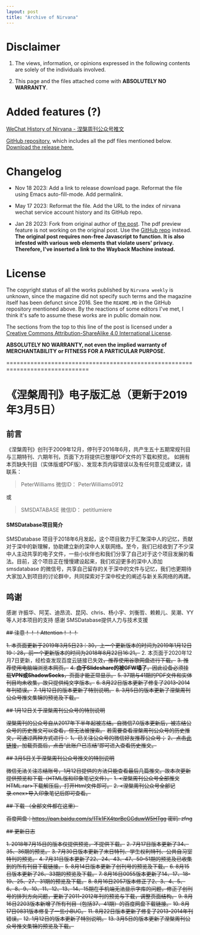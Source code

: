 ```yaml
---
layout: post
title: "Archive of Nirvana"
---
```


# Disclaimer

1. The views, information, or opinions expressed in the following contents are
solely of the individuals involved.

2. This page and the files attached come with **ABSOLUTELY NO WARRANTY**.

# Added features (?)

[WeChat History of Nirvana - 涅槃周刊公众号推文](https://nirvana-wechat.jing.rocks)

[GitHub repository](https://github.com/delgh1/nirvana-sz), which includes all
the pdf files mentioned below. [Download the release
here.](https://github.com/delgh1/nirvana-sz/releases/tag/release)

# Changelog

- Nov 18 2023: Add a link to release download page. Reformat the file using
  Emacs auto-fill-mode. Add permalink.

- May 17 2023: Reformat the file. Add the URL to the index of nirvana wechat
  service account history and its GitHub repo.

- Jan 28 2023: Fork from original author of [the
post](https://web.archive.org/web/20231118040826/https://hackmd.io/@uOwb5ZnlTnWuF0zwmCQ_5Q/B1446O0bX?type=view).
The pdf preview feature is not working on the original post. Use the [GitHub
repo](https://github.com/delgh1/nirvana-sz) instead.  **The original post
requires non-free Javascript to function. It is also infested with various web
elements that violate users' privacy. Therefore, I've inserted a link to the
Wayback Machine instead.**

# License

The copyright status of all the works published by `Nirvana weekly` is
unknown, since the magazine did not specify such terms and the magazine itself
has been defunct since 2016. See the `README.MD` in the GitHub repository
mentioned above. By the reactions of some editors I've met, I think it's safe
to assume these works are in public domain now.

The sections from the top to this line of the post is licensed under a
[Creative Commons Attribution-ShareAlike 4.0 International
License](http://creativecommons.org/licenses/by-sa/4.0/).

**ABSOLUTELY NO WARRANTY, not even the implied warranty of MERCHANTABILITY or
  FITNESS FOR A PARTICULAR PURPOSE.**

==============================================================================

# 《涅槃周刊》电子版汇总（更新于2019年3月5日）

## 前言

《涅槃周刊》创刊于2009年12月，停刊于2016年6月，共产生五十五期常规刊目与三期特刊、六期年刊，页面下方将提供已整理PDF文件的下载和预览。
如拥有本页缺失刊目（实体版或PDF版）、发现本页内容错误以及有任何意见或建议，请联系：

> PeterWilliams
> 微信ID： PeterWilliams0912

或
>SMSDATABASE
>微信ID： petitlumiere

#### SMSDatabase项目简介

SMSDatabase 项目于2018年6月发起，这个项目致力于汇聚深中人的记忆，贡献对于深中的新理解，协助建立新的深中人关联网络。至今，我们已经收到了不少深中人主动共享的电子文件，一些小伙伴也和我们分享了自己对于这个项目发展的看法。目前，这个项目正在慢慢建设起来，我们欢迎更多的深中人添加smsdatabase 的微信号，共享自己留存的关于深中的文件与记忆，我们也更期待大家加入到项目的讨论群中，共同探索对于深中校史的阐述与新关系网络的再建。

## 鸣谢

感谢 许振华、阿芜、迪昂流、昆冈、chris、杨小宇、刘衡哲、赖赖儿、吴潮、YY等人对本项目的支持
感谢 SMSDatabase提供人力与技术支援

~~## 注意！！！Attention！！！~~

~~1. 本页面更新于2019年3月5日23：30，上一个更新版本的时间为2019年1月12日19：28，前一个更新版本的时间为2018年8月22日16:21。~~
2. 本页面于2020年12月7日更新，经检查发现百度云链接已失效~~，推荐使用谷歌网盘进行下载。~~
~~3. 推荐使用电脑端浏览本网页。~~
~~4. **由于Slideshare的被GFW墙了**，因此设备必须挂载**VPN或ShadowSocks**，页面才能正常显示。~~
~~5. 37期与41期的PDF文件和实体刊目均未收集，故只提供纯文字版本。~~
~~6. 8月22日版本更新了修复了2013-2014年刊错误。~~
~~7. 1月12日的版本更新了特别说明。~~
~~8. 3月5日的版本更新了涅槃周刊公众号推文集锦的预览及下载。~~

~~## 1月12日关于涅槃周刊公众号的特别说明~~

~~涅槃周刊的公众号自从2017年下半年起被冻结。自微信7.0版本更新后，被冻结公众号的历史推文可以查看，但无法被搜索。~~
~~若需要查看涅槃周刊公众号的历史推文，可通过两种方式进行：~~
~~1、已关注公众号的微信好友推荐公众号；~~
~~2、点击[此链接](https://mp.weixin.qq.com/s/daweUYIwSLDQe7OErl_g2A "a link")，加载页面后，点击“此账户已冻结”即可进入查看历史推文。~~

~~## 3月5日关于涅槃周刊公众号推文的特别说明~~

~~微信无法关注冻结账号，1月12日提供的方法只能查看最后几篇推文。故本次更新提供预览和下载（HTML版和印象笔记文件）。~~
~~1. <涅槃周刊公众号全部推文HTML.rar>下载解压后，打开Html文件即可。~~
~~2. <涅槃周刊公众号全部记录.enex>导入印象笔记后即可查看。~~

~~## 下载 （全部文件都在这里）~~

~~百度网盘：https://pan.baidu.com/s/1Tk1FX4tprBcGGduwW5HTgg 密码: zfng~~

~~## 更新日志~~

~~1. 2018年7月15日的版本仅提供预览，不提供下载。~~
~~2. 7月17日版本更新了34、35、36期的预览。~~
~~3. 7月30日版本更新了末日特刊、学生权利特刊、公共自习室特刊的预览。~~
~~4. 7月31日版本更新了22、24、43、47、50-51期的预览及已收集到的所有刊目下载链接。~~
~~5. 8月14日版本更新了创刊号的预览及下载。~~
~~6. 8月15日版本更新了26、33期的预览及下载。~~
~~7. 8月16日0055版本更新了14、17、18-19、25、27、31期的预览及下载。~~
~~8. 8月16日2057版本修正了2、3、4、5、6、8、9、10、11、12、13、14、15期在手机端无法显示字库的问题，修正了创刊号的排列方向问题，更新了2011-2012年刊的预览与下载，调整页面结构。~~
~~9. 8月16日2203版本新增了所有刊目（包括37、41期）的百度网盘下载链接。~~
~~10. 8月17日0831版本修复了一些小BUG。~~
~~11. 8月22日版本更新了修复了2013-2014年刊错误。~~
~~12. 1月12日的版本更新了特别说明。~~
~~13. 3月5日的版本更新了涅槃周刊公众号推文集锦的预览及下载。~~
